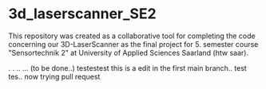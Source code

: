 # 3d_laserscanner_SE2
This repository was created as a collaborative tool for completing the code concerning our 3D-LaserScanner as the final project for 5. semester  course "Sensortechnik 2" at University of Applied Sciences Saarland (htw saar).

.
.
..
...
(to be done..)
testestest
this is a edit in the first main branch.. test tes.. now trying pull request
